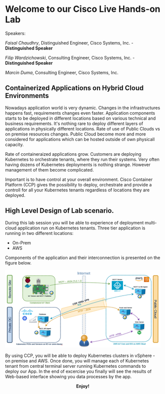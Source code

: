 # Welcome to our Cisco Live Hands-on Lab

Speakers:

*Faisal Chaudhry*, Distinguished Engineer, Cisco Systems, Inc. - **Distinguished Speaker**

*Filip Wardzichowski*, Consulting Engineer, Cisco Systems, Inc. - **Distinguished Speaker**

*Marcin Duma*, Consulting Engineer, Cisco Systems, Inc.

## Containerized Applications on Hybrid Cloud Environments

Nowadays application world is very dynamic. Changes in the infrastructures happens fast, requirements changes even faster.
Application components starts to be deployed in different locations based on various technical and business requirements.
It's nothing rare to deploy different layers of applications in physically different locations. Rate of use of Public Clouds vs on premise resources changes. Public Cloud become more and more considered for applications which can be hosted outside of own physicall capacity.

Rate of containeraized applications grow. Customers are deploying Kubernetes to orchestrate tenants, where they run their systems. Very often having dozens of Kubernetes deployments is nothing strange. However management of them become complicated.

Important is to have control at your overall environment. Cisco Container Platform (CCP) gives the possibility to deploy, orchestrate and provide a controll for all your Kubernetes tenants regardless of locations they are deployed.

## High Level Design of Lab scenario.

During this lab session you will be able to experience of deployment multi-cloud application run on Kubernetes tenants. Three tier application is running in two different locations:

* On-Prem
* AWS

Components of the application and their interconnection is presented on the figure below.

<img src="https://raw.githubusercontent.com/marcinduma/WILCLD-2611/master/images/Overal-HybridApp.png">

By using CCP, you will be able to deploy Kubernetes clusters in vSphere - on premise and AWS.
Once done, you will manage each of Kubernetes tenant from central terminal server running Kubernetes commands to deploy our App.
In the end of excercise you finally will see the results of Web-based interface showing you data processes by the app.

**<p style="text-align: center;">Enjoy!</p>**